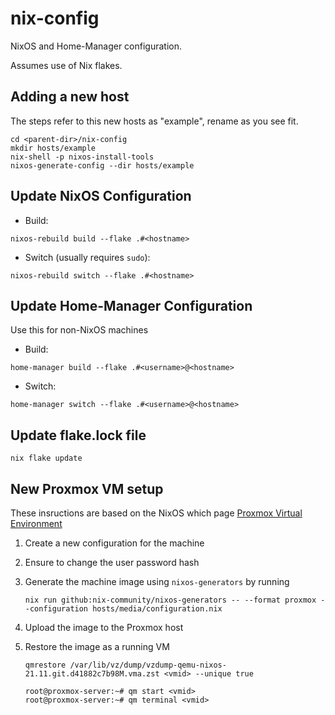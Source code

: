 # nix-config

NixOS and Home-Manager configuration.

Assumes use of Nix flakes.

## Adding a new host

The steps refer to this new hosts as "example", rename as you see fit.

```shell
cd <parent-dir>/nix-config
mkdir hosts/example
nix-shell -p nixos-install-tools
nixos-generate-config --dir hosts/example
```

## Update NixOS Configuration

* Build:

```shell
nixos-rebuild build --flake .#<hostname>
```

* Switch (usually requires `sudo`):

```shell
nixos-rebuild switch --flake .#<hostname>
```

## Update Home-Manager Configuration

Use this for non-NixOS machines

* Build:

```shell
home-manager build --flake .#<username>@<hostname>
```

* Switch:

```shell
home-manager switch --flake .#<username>@<hostname>
```

## Update flake.lock file

```shell
nix flake update
```

## New Proxmox VM setup

These insructions are based on the NixOS which page [Proxmox Virtual Environment](https://nixos.wiki/wiki/Proxmox_Virtual_Environment#Generating_VMA)

1. Create a new configuration for the machine
1. Ensure to change the user password hash
1. Generate the machine image using `nixos-generators` by running

    ```shell
    nix run github:nix-community/nixos-generators -- --format proxmox --configuration hosts/media/configuration.nix
    ```

1. Upload the image to the Proxmox host
1. Restore the image as a running VM

    ```shell
    qmrestore /var/lib/vz/dump/vzdump-qemu-nixos-21.11.git.d41882c7b98M.vma.zst <vmid> --unique true
    ```

    ```shell
    root@proxmox-server:~# qm start <vmid>
    root@proxmox-server:~# qm terminal <vmid>
    ```
